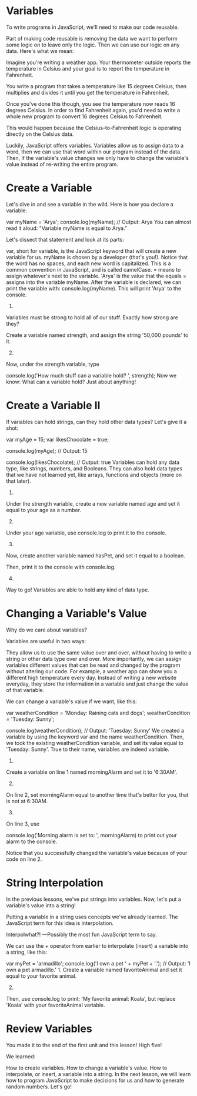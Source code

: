 # Variables
To write programs in JavaScript, we'll need to make our code reusable.

Part of making code reusable is removing the data we want to perform some logic on to leave only the logic. Then we can use our logic on any data. Here's what we mean:

Imagine you're writing a weather app. Your thermometer outside reports the temperature in Celsius and your goal is to report the temperature in Fahrenheit.

You write a program that takes a temperature like 15 degrees Celsius, then multiplies and divides it until you get the temperature in Fahrenheit.

Once you've done this though, you see the temperature now reads 16 degrees Celsius. In order to find Fahrenheit again, you'd need to write a whole new program to convert 16 degrees Celsius to Fahrenheit.

This would happen because the Celsius-to-Fahrenheit logic is operating directly on the Celsius data.

Luckily, JavaScript offers variables. Variables allow us to assign data to a word, then we can use that word within our program instead of the data. Then, if the variable's value changes we only have to change the variable's value instead of re-writing the entire program.

# Create a Variable

Let's dive in and see a variable in the wild. Here is how you declare a variable:

var myName = 'Arya';
console.log(myName);
// Output: Arya
You can almost read it aloud: "Variable myName is equal to Arya."

Let's dissect that statement and look at its parts:

var, short for variable, is the JavaScript keyword that will create a new variable for us.
myName is chosen by a developer (that's you!). Notice that the word has no spaces, and each new word is capitalized. This is a common convention in JavaScript, and is called camelCase.
= means to assign whatever's next to the variable.
'Arya' is the value that the equals = assigns into the variable myName.
After the variable is declared, we can print the variable with: console.log(myName). This will print 'Arya' to the console.

1.
Variables must be strong to hold all of our stuff. Exactly how strong are they?

Create a variable named strength, and assign the string '50,000 pounds' to it.


2.
Now, under the strength variable, type

console.log('How much stuff can a variable hold? ', strength);
Now we know: What can a variable hold? Just about anything!



# Create a Variable II
If variables can hold strings, can they hold other data types? Let's give it a shot:

var myAge = 15;
var likesChocolate = true;

console.log(myAge);
// Output: 15

console.log(likesChocolate);
// Output: true
Variables can hold any data type, like strings, numbers, and Booleans. They can also hold data types that we have not learned yet, like arrays, functions and objects (more on that later).

1.
Under the strength variable, create a new variable named age and set it equal to your age as a number.


2.
Under your age variable, use console.log to print it to the console.


3.
Now, create another variable named hasPet, and set it equal to a boolean.

Then, print it to the console with console.log.


4.
Way to go! Variables are able to hold any kind of data type.

# Changing a Variable's Value
Why do we care about variables?

Variables are useful in two ways:

They allow us to use the same value over and over, without having to write a string or other data type over and over.
More importantly, we can assign variables different values that can be read and changed by the program without altering our code.
For example, a weather app can show you a different high temperature every day. Instead of writing a new website everyday, they store the information in a variable and just change the value of that variable.

We can change a variable's value if we want, like this:

var weatherCondition = 'Monday: Raining cats and dogs';
weatherCondition = 'Tuesday: Sunny';

console.log(weatherCondition); 
// Output: 'Tuesday: Sunny'
We created a variable by using the keyword var and the name weatherCondition.
Then, we took the existing weatherCondition variable, and set its value equal to 'Tuesday: Sunny'.
True to their name, variables are indeed variable.

1.
Create a variable on line 1 named morningAlarm and set it to '6:30AM'.


2.
On line 2, set morningAlarm equal to another time that's better for you, that is not at 6:30AM.


3.
On line 3, use

console.log('Morning alarm is set to: ', morningAlarm)
to print out your alarm to the console.

Notice that you successfully changed the variable's value because of your code on line 2.

# String Interpolation
In the previous lessons, we've put strings into variables. Now, let's put a variable's value into a string!

Putting a variable in a string uses concepts we've already learned. The JavaScript term for this idea is interpolation.

Interpolwhat?! —Possibly the most fun JavaScript term to say.

We can use the + operator from earlier to interpolate (insert) a variable into a string, like this:

var myPet = 'armadillo';
console.log('I own a pet ' + myPet + '.'); 
// Output: 'I own a pet armadillo.'
1.
Create a variable named favoriteAnimal and set it equal to your favorite animal.


2.
Then, use console.log to print: 'My favorite animal: Koala', but replace 'Koala' with your favoriteAnimal variable.

# Review Variables
You made it to the end of the first unit and this lesson! High five!

We learned:

How to create variables.
How to change a variable's value.
How to interpolate, or insert, a variable into a string.
In the next lesson, we will learn how to program JavaScript to make decisions for us and how to generate random numbers. Let's go!


